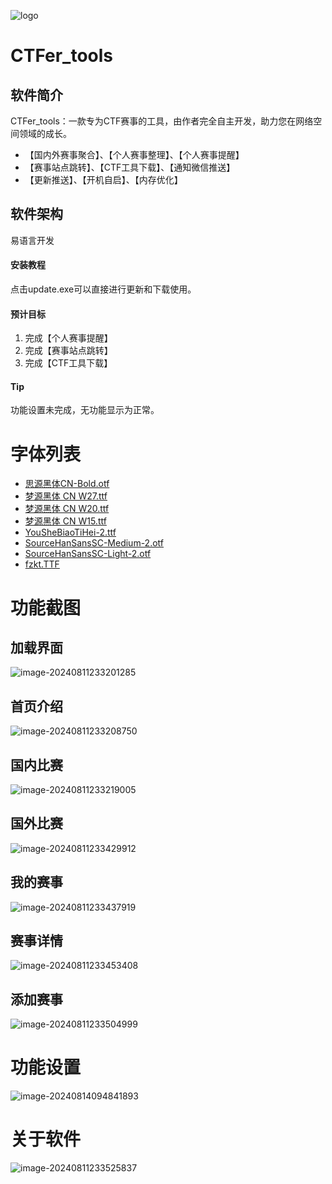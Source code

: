 ![logo](./assets/logo-1723602499752-2.png)

# CTFer_tools

## 软件简介

CTFer_tools：一款专为CTF赛事的工具，由作者完全自主开发，助力您在网络空间领域的成长。

- 【国内外赛事聚合】、【个人赛事整理】、【个人赛事提醒】
- 【赛事站点跳转】、【CTF工具下载】、【通知微信推送】
- 【更新推送】、【开机自启】、【内存优化】

## 软件架构

易语言开发


#### 安装教程

点击update.exe可以直接进行更新和下载使用。

#### 预计目标

1.  完成【个人赛事提醒】
2.  完成【赛事站点跳转】
3.  完成【CTF工具下载】

#### Tip

功能设置未完成，无功能显示为正常。

# 字体列表

- [思源黑体CN-Bold.otf](https://pan.00005.asia/down.php/c76f8a8f08293d0e1c5dc8302f7062aa.otf)
- [梦源黑体 CN W27.ttf](https://pan.00005.asia/down.php/76cdb72649b6d4ed424ae59397b57711.ttf)
- [梦源黑体 CN W20.ttf](https://pan.00005.asia/down.php/c20a2850b3b78f3e345256dabdee4dbc.ttf)
- [梦源黑体 CN W15.ttf](https://pan.00005.asia/down.php/4cf487f45cf89b87e590fc127c334d49.ttf)
- [YouSheBiaoTiHei-2.ttf](https://pan.00005.asia/down.php/1726685ca93be4e04930d6561afd1d68.ttf)
- [SourceHanSansSC-Medium-2.otf](https://pan.00005.asia/down.php/ebc3cd485fe89cc90b38be33464894ae.otf)
- [SourceHanSansSC-Light-2.otf](https://pan.00005.asia/down.php/4661a5fe64440dda204dde5a2605f9a6.otf)
- [fzkt.TTF](https://pan.00005.asia/down.php/d8d4f4cd37f444e0d4a32e7f8d429b1f.ttf)

# 功能截图

## 加载界面

![image-20240811233201285](./assets/image-20240811233201285.png)

## 首页介绍

![image-20240811233208750](./assets/image-20240811233208750.png)

## 国内比赛

![image-20240811233219005](./assets/image-20240811233219005.png)

## 国外比赛

![image-20240811233429912](./assets/image-20240811233429912.png)

## 我的赛事

![image-20240811233437919](./assets/image-20240811233437919.png)

## 赛事详情

![image-20240811233453408](./assets/image-20240811233453408.png)

## 添加赛事

![image-20240811233504999](./assets/image-20240811233504999.png)

# 功能设置

![image-20240814094841893](./assets/image-20240814094841893.png)

# 关于软件

![image-20240811233525837](./assets/image-20240811233525837.png)